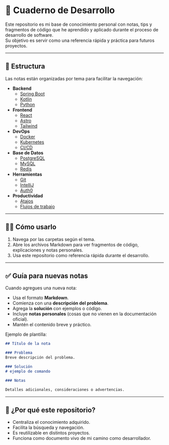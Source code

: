 # 📝 Cuaderno de Desarrollo

Este repositorio es mi base de conocimiento personal con notas, tips y fragmentos de código que he aprendido y aplicado durante el proceso de desarrollo de software.  
Su objetivo es servir como una referencia rápida y práctica para futuros proyectos.

---

## 📂 Estructura

Las notas están organizadas por tema para facilitar la navegación:

- **Backend**
  - [Spring Boot](notes/backend/spring-boot.md)
  - [Kotlin](notes/backend/kotlin.md)
  - [Python](notes/backend/python.md)
- **Frontend**
  - [React](notes/frontend/react.md)
  - [Astro](notes/frontend/astro.md)
  - [Tailwind](notes/frontend/tailwind.md)
- **DevOps**
  - [Docker](notes/devops/docker.md)
  - [Kubernetes](notes/devops/kubernetes.md)
  - [CI/CD](notes/devops/ci-cd.md)
- **Base de Datos**
  - [PostgreSQL](notes/database/postgresql.md)
  - [MySQL](notes/database/mysql.md)
  - [Redis](notes/database/redis.md)
- **Herramientas**
  - [Git](notes/tools/git.md)
  - [IntelliJ](notes/tools/intellij.md)
  - [Auth0](notes/tools/auth0.md)
- **Productividad**
  - [Atajos](notes/productivity/shortcuts.md)
  - [Flujos de trabajo](notes/productivity/workflows.md)

---

## 🧑‍💻 Cómo usarlo

1. Navega por las carpetas según el tema.  
2. Abre los archivos Markdown para ver fragmentos de código, explicaciones y notas personales.  
3. Usa este repositorio como referencia rápida durante el desarrollo.  

---

## ✅ Guía para nuevas notas

Cuando agregues una nueva nota:

- Usa el formato **Markdown**.  
- Comienza con una **descripción del problema**.  
- Agrega la **solución** con ejemplos o código.  
- Incluye **notas personales** (cosas que no vienen en la documentación oficial).  
- Mantén el contenido breve y práctico.  

Ejemplo de plantilla:

```markdown
## Título de la nota

### Problema
Breve descripción del problema.

### Solución
# ejemplo de comando

### Notas

Detalles adicionales, consideraciones o advertencias.
```

---

## 🌟 ¿Por qué este repositorio?

- Centraliza el conocimiento adquirido.  
- Facilita la búsqueda y navegación.  
- Es reutilizable en distintos proyectos.  
- Funciona como documento vivo de mi camino como desarrollador.  
